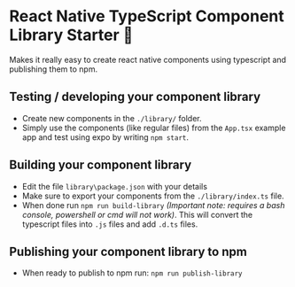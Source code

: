 # React Native TypeScript Component Library Starter 🚀

Makes it really easy to create react native components using typescript and publishing them to npm.

## Testing / developing your component library

* Create new components in the `./library/` folder.
* Simply use the components (like regular files) from the `App.tsx` example app and test using expo by writing `npm start`.

## Building your component library

* Edit the file `library\package.json` with your details
* Make sure to export your components from the `./library/index.ts` file.
* When done run `npm run build-library` _(Important note: requires a bash console, powershell or cmd will not work)_. This will convert the typescript files into `.js` files and add `.d.ts` files.

## Publishing your component library to npm

* When ready to publish to npm run: `npm run publish-library`
